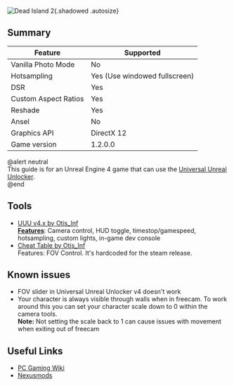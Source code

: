 ![Dead Island 2](Images\dead_island_2_header.png "Shot by Dehy"){.shadowed .autosize}

## Summary

Feature | Supported
--|--
Vanilla Photo Mode | No
Hotsampling | Yes (Use windowed fullscreen)
DSR | Yes
Custom Aspect Ratios | Yes
Reshade | Yes
Ansel | No
Graphics API | DirectX 12
Game version | 1.2.0.0

@alert neutral  
This guide is for an Unreal Engine 4 game that can use the [Universal Unreal Unlocker](https://framedsc.com/GeneralGuides/universal_ue4_consoleunlocker.htm).  
@end  
  
## Tools

* [UUU v4.x by Otis_Inf](https://patreon.com/Otis_Inf)  
**[Features](https://opm.fransbouma.com/uuuv4.htm)**: Camera control,  HUD toggle, timestop/gamespeed, hotsampling, custom lights, in-game dev console
* [Cheat Table by Otis_Inf](../CheatTables/DeadIsland2_FoVHack.CT)  
  Features: FOV Control. It's hardcoded for the steam release. 

## Known issues

* FOV slider in Universal Unreal Unlocker v4 doesn't work
* Your character is always visible through walls when in freecam. To work around this you can set your character scale down to 0 within the camera tools.  
**Note:** Not setting the scale back to 1 can cause issues with movement when exiting out of freecam

## Useful Links

* [PC Gaming Wiki](https://pcgamingwiki.com/wiki/Dead_Island_2)
* [Nexusmods](https://www.nexusmods.com/deadisland2)